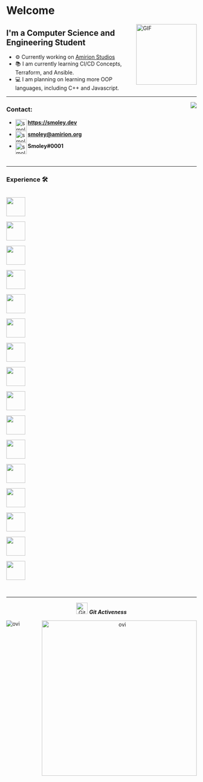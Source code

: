 # Welcome

<img align="right" alt="GIF" height="160px" src="https://cdn.discordapp.com/emojis/782388846452801577.gif?v=1" />

## I'm a Computer Science and Engineering Student

- ⚙️ Currently working on [Amirion Studios][amirionWebsite]
- 📚 I am currently learning CI/CD Concepts, Terraform, and Ansible.
- 💻 I am planning on learning more OOP languages, including C++ and Javascript.

---


<img align="right" src="https://api.visitorbadge.io/api/visitors?path=https%3A%2F%2Fgithub.com%2Fsmoleyxd&label=Visitors&labelColor=%232ccce4&countColor=%23263759&style=flat"/>

### Contact:

- <img align="left" alt="smoley.dev" height="30px" src="https://image.flaticon.com/icons/png/512/975/975645.png"/> **https://smoley.dev**

- <img align="left" alt="smoley | Email" height="30px" src="https://image.flaticon.com/icons/png/512/732/732200.png"/> **smoley@amirion.org**

- <img align="left" alt="smoley | Discord" height="30px" src="https://image.flaticon.com/icons/png/512/2111/2111370.png"/> **Smoley#0001**

<br />

---

### Experience 🛠 

  <code> <img height="50" src="https://www.vectorlogo.zone/logos/java/java-ar21.svg"> </code>
  <code> <img height="50" src="https://www.vectorlogo.zone/logos/kotlinlang/kotlinlang-ar21.svg"> </code>
  <code> <img height="50" src="https://www.vectorlogo.zone/logos/python/python-ar21.svg"> </code>
  <code> <img height="50" src="https://www.vectorlogo.zone/logos/amazon_aws/amazon_aws-ar21.svg"> </code>
  <code> <img height="50" src="https://www.vectorlogo.zone/logos/docker/docker-ar21.svg"> </code>
  <code> <img height="50" src="https://www.vectorlogo.zone/logos/kubernetes/kubernetes-ar21.svg"> </code>
  <code> <img height="50" src="https://www.vectorlogo.zone/logos/mysql/mysql-ar21.svg"> </code>
  <code> <img height="50" src="https://www.vectorlogo.zone/logos/mongodb/mongodb-ar21.svg"> </code>
  <code> <img height="50" src="https://www.vectorlogo.zone/logos/redis/redis-ar21.svg"> </code>
  <code> <img height="50" src="https://www.vectorlogo.zone/logos/rabbitmq/rabbitmq-ar21.svg"> </code>
  <code> <img height="50" src="https://www.vectorlogo.zone/logos/github/github-ar21.svg"> </code>
  <code> <img height="50" src="https://www.vectorlogo.zone/logos/gitlab/gitlab-ar21.svg"> </code>
  <code> <img height="50" src="https://www.vectorlogo.zone/logos/atlassian_bamboo/atlassian_bamboo-ar21.svg"> </code>
  <code> <img height="50" src="https://www.vectorlogo.zone/logos/atlassian_jira/atlassian_jira-ar21.svg"> </code>
  <code> <img height="50" src="https://www.vectorlogo.zone/logos/grafana/grafana-ar21.svg"> </code>
  <code> <img height="50" src="https://www.vectorlogo.zone/logos/ubuntu/ubuntu-ar21.svg"> </code>

<br/>

---

  <p align="center">
 <img src="https://media.giphy.com/media/W5eoZHPpUx9sapR0eu/giphy.gif" width="30px" alt="Git"/>&nbsp;<i><b>Git Activeness</b></i></p>
  
  <div align="center"> 
<p><img align="left" src="https://github-readme-stats.vercel.app/api/top-langs?username=smoleyxd&show_icons=true&locale=en&layout=compact&theme=chartreuse-dark" alt="ovi" /></p>
<p>&nbsp;<img align="right" src="https://github-readme-stats.vercel.app/api?username=smoleyxd&show_icons=true&locale=en&theme=chartreuse-dark" alt="ovi" width="410" /></p>
<br><br><br><br><br>
</div

<br/>

[website]: https://smoley.dev/
[amirionWebsite]: https://amirion.org
